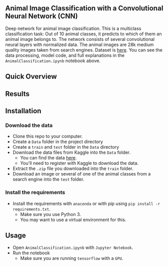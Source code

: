 Animal Image Classification with a Convolutional Neural Network (CNN)
-----------------------

Deep network for animal image classification. This is a multiclass classification task: Out of 10 animal classes, it predicts to which of them an animal image belongs to. The network consists of several convolutional neural layers with normalized data. The animal images are 28k medium quality images taken from search engines. Dataset is [here](https://www.kaggle.com/datasets/alessiocorrado99/animals10). You can see the data processing, model code, and full explanations in the `AnimalClassification.ipynb` notebook above.

Quick Overview
----------------------



Results
----------------------

Installation
----------------------

### Download the data

* Clone this repo to your computer.
* Create a `Data` folder in the project directory
* Create a `train` and `test` folder in the `Data` directory
* Download the data files from Kaggle into the `Data` folder.  
    * You can find the data [here](https://www.kaggle.com/datasets/alessiocorrado99/animals10).
    * You'll need to register with Kaggle to download the data.
* Extract the `.zip` file you downloaded into the `train` folder.
* Download an image or several of one of the animal classes from a search engine into the `test` folder.

### Install the requirements
 
* Install the requirements with `anaconda` or with pip using `pip install -r requirements.txt`.
    * Make sure you use Python 3.
    * You may want to use a virtual environment for this.

Usage
-----------------------

* Open `AnimalClassification.ipynb` with `Jupyter Notebook`.
* Run the notebook
    * Make sure you are running `tensorflow` with a `GPU`.
